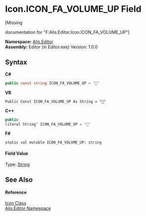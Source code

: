 # Icon.ICON_FA_VOLUME_UP Field
 

\[Missing <summary> documentation for "F:Alis.Editor.Icon.ICON_FA_VOLUME_UP"\]

**Namespace:**&nbsp;<a href="b150ade4-39de-a232-5f06-d3cdc1b2c538">Alis.Editor</a><br />**Assembly:**&nbsp;Editor (in Editor.exe) Version: 1.0.0

## Syntax

**C#**<br />
``` C#
public const string ICON_FA_VOLUME_UP = ""
```

**VB**<br />
``` VB
Public Const ICON_FA_VOLUME_UP As String = ""
```

**C++**<br />
``` C++
public:
literal String^ ICON_FA_VOLUME_UP = ""
```

**F#**<br />
``` F#
static val mutable ICON_FA_VOLUME_UP: string
```


#### Field Value
Type: <a href="https://docs.microsoft.com/dotnet/api/system.string" target="_blank">String</a>

## See Also


#### Reference
<a href="cc0f883c-67f8-f772-c6d7-a60b129f22a7">Icon Class</a><br /><a href="b150ade4-39de-a232-5f06-d3cdc1b2c538">Alis.Editor Namespace</a><br />